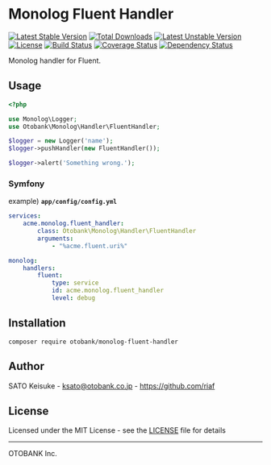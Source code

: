 Monolog Fluent Handler
======================

[![Latest Stable Version](https://poser.pugx.org/otobank/monolog-fluent-handler/v/stable)](https://packagist.org/packages/otobank/monolog-fluent-handler) [![Total Downloads](https://poser.pugx.org/otobank/monolog-fluent-handler/downloads)](https://packagist.org/packages/otobank/monolog-fluent-handler) [![Latest Unstable Version](https://poser.pugx.org/otobank/monolog-fluent-handler/v/unstable)](https://packagist.org/packages/otobank/monolog-fluent-handler) [![License](https://poser.pugx.org/otobank/monolog-fluent-handler/license)](https://packagist.org/packages/otobank/monolog-fluent-handler) [![Build Status](https://travis-ci.org/otobank/monolog-fluent-handler.svg?branch=master)](https://travis-ci.org/otobank/monolog-fluent-handler) [![Coverage Status](https://coveralls.io/repos/otobank/monolog-fluent-handler/badge.svg?branch=master)](https://coveralls.io/r/otobank/monolog-fluent-handler?branch=master) [![Dependency Status](https://gemnasium.com/badges/github.com/otobank/monolog-fluent-handler.svg)](https://gemnasium.com/github.com/otobank/monolog-fluent-handler)

Monolog handler for Fluent.


Usage
-----

```php
<?php

use Monolog\Logger;
use Otobank\Monolog\Handler\FluentHandler;

$logger = new Logger('name');
$logger->pushHandler(new FluentHandler());

$logger->alert('Something wrong.');
```

### Symfony

example) **`app/config/config.yml`**

```yaml
services:
    acme.monolog.fluent_handler:
        class: Otobank\Monolog\Handler\FluentHandler
        arguments:
            - "%acme.fluent.uri%"

monolog:
    handlers:
        fluent:
            type: service
            id: acme.monolog.fluent_handler
            level: debug
```


Installation
------------

```
composer require otobank/monolog-fluent-handler
```


Author
------

SATO Keisuke - ksato@otobank.co.jp - https://github.com/riaf


License
-------

Licensed under the MIT License - see the [LICENSE](LICENSE) file for details


----

OTOBANK Inc.
